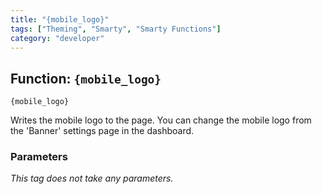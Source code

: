 ```yaml
---
title: "{mobile_logo}"
tags: ["Theming", "Smarty", "Smarty Functions"]
category: "developer"
---
```


## Function: `{mobile_logo}`

```
{mobile_logo}
```

Writes the mobile logo to the page. You can change the mobile logo from the 'Banner' settings page in the dashboard.

### Parameters

_This tag does not take any parameters._
